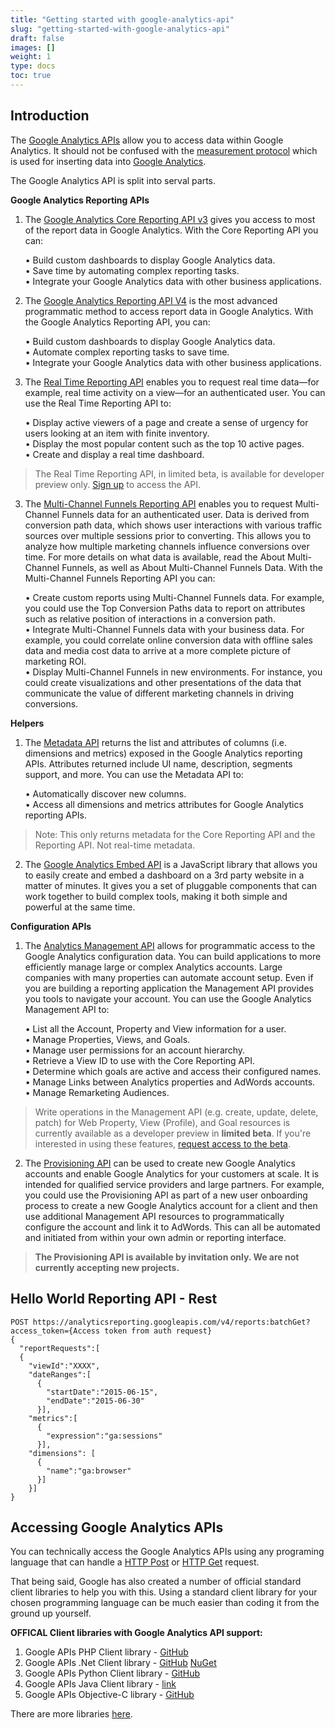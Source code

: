 ```yaml
---
title: "Getting started with google-analytics-api"
slug: "getting-started-with-google-analytics-api"
draft: false
images: []
weight: 1
type: docs
toc: true
---
```


## Introduction
The [Google Analytics APIs][1] allow you to access data within Google Analytics.  It should not be confused with the [measurement protocol][2] which is used for inserting data into [Google Analytics][3].

The Google Analytics API is split into serval parts.


**Google Analytics Reporting APIs**


1. The [Google Analytics Core Reporting API v3][4] gives you access to most of the report data in Google Analytics. With the Core Reporting API you can:

     • Build custom dashboards to display Google Analytics data.<br>
     • Save time by automating complex reporting tasks.<br>
     • Integrate your Google Analytics data with other business applications.<br>

2. The [Google Analytics Reporting API V4][5] is the most advanced programmatic method to access report data in Google Analytics. With the Google Analytics Reporting API, you can:

     • Build custom dashboards to display Google Analytics data.<br>
     • Automate complex reporting tasks to save time.<br>
     • Integrate your Google Analytics data with other business applications.<br>


2. The [Real Time Reporting API][6] enables you to request real time data—for example, real time activity on a view—for an authenticated user.
You can use the Real Time Reporting API to:

     • Display active viewers of a page and create a sense of urgency for users looking at an item with finite inventory. <br>
     • Display the most popular content such as the top 10 active pages.<br>
     • Create and display a real time dashboard.<br>

> The Real Time Reporting API, in limited beta, is available for
> developer preview only. [Sign up][7] to access the API.

3. The [Multi-Channel Funnels Reporting API][8] enables you to request Multi-Channel Funnels data for an authenticated user. Data is derived from conversion path data, which shows user interactions with various traffic sources over multiple sessions prior to converting. This allows you to analyze how multiple marketing channels influence conversions over time. For more details on what data is available, read the  About Multi-Channel Funnels, as well as  About Multi-Channel Funnels Data. With the Multi-Channel Funnels Reporting API you can:

     • Create custom reports using Multi-Channel Funnels data. For example, you could use the  Top Conversion Paths data to report on attributes such as relative position of interactions in a conversion path.<br>
     • Integrate Multi-Channel Funnels data with your business data. For example, you could correlate online conversion data with offline sales data and media cost data to arrive at a more complete picture of marketing ROI.<br>
     • Display Multi-Channel Funnels in new environments. For instance, you could create visualizations and other presentations of the data that communicate the value of different marketing channels in driving conversions.<br>

**Helpers**

1. The [Metadata API][9] returns the list and attributes of columns (i.e. dimensions and metrics) exposed in the Google Analytics reporting APIs. Attributes returned include UI name, description, segments support, and more. You can use the Metadata API to:

     • Automatically discover new columns.<br>
     • Access all dimensions and metrics attributes for Google Analytics reporting APIs.<br>

> Note: This only returns metadata for the Core Reporting API and the
> Reporting API.  Not real-time metadata.

2. The [Google Analytics Embed API][10] is a JavaScript library that allows you to easily create and embed a dashboard on a 3rd party website in a matter of minutes. It gives you a set of pluggable components that can work together to build complex tools, making it both simple and powerful at the same time.



**Configuration APIs**

1. The [Analytics Management API][11] allows for programmatic access to the Google Analytics configuration data. You can build applications to more efficiently manage large or complex Analytics accounts. Large companies with many properties can automate account setup. Even if you are building a reporting application the Management API provides you tools to navigate your account. You can use the Google Analytics Management API to: 

     • List all the Account, Property and View information for a user.<br>
     • Manage Properties, Views, and Goals.<br>
     • Manage user permissions for an account hierarchy.<br>
     • Retrieve a View ID to use with the Core Reporting API.<br>
     • Determine which goals are active and access their configured names.<br>
     • Manage Links between Analytics properties and AdWords accounts. <br>
     • Manage  Remarketing Audiences.<br> 

> Write operations in the Management API (e.g. create, update, delete,
> patch) for Web Property, View (Profile), and Goal resources is
> currently available as a developer preview in **limited beta**. If
> you're interested in using these features,  [request access to the
> beta][12].

2. The [Provisioning API][13] can be used to create new Google Analytics accounts and enable Google Analytics for your customers at scale. It is intended for qualified service providers and large partners. For example, you could use the Provisioning API as part of a new user onboarding process to create a new Google Analytics account for a client and then use additional Management API resources to programmatically configure the account and link it to AdWords. This can all be automated and initiated from within your own admin or reporting interface.

> **The Provisioning API is available by invitation only. We are not
> currently accepting new projects.**


  [1]: https://developers.google.com/analytics/devguides/reporting/
  [2]: https://developers.google.com/analytics/devguides/collection/protocol/v1/?hl=en
  [3]: https://analytics.google.com/analytics/web/
  [4]: https://developers.google.com/analytics/devguides/reporting/core/v3/
  [5]: https://developers.google.com/analytics/devguides/reporting/core/v4/
  [6]: https://developers.google.com/analytics/devguides/reporting/realtime/v3/
  [7]: https://docs.google.com/forms/d/e/1FAIpQLSc9OpoDGB3tBD7oy1OG9fyum8KBIxs-2ihPCsHp13WTnM-SSQ/viewform
  [8]: https://developers.google.com/analytics/devguides/reporting/mcf/v3/
  [9]: https://developers.google.com/analytics/devguides/reporting/metadata/v3/
  [10]: https://developers.google.com/analytics/devguides/reporting/embed/v1/
  [11]: https://developers.google.com/analytics/devguides/config/mgmt/v3/
  [12]: https://docs.google.com/forms/d/e/1FAIpQLSf01NWo9R-SOHLKDUH0U4gWHNDBIY-gEI-zqBMG1Hyh3_hHZw/viewform
  [13]: https://developers.google.com/analytics/devguides/config/provisioning/v3/

## Hello World Reporting API - Rest
    POST https://analyticsreporting.googleapis.com/v4/reports:batchGet?access_token={Access token from auth request}
    {
      "reportRequests":[
      {
        "viewId":"XXXX",
        "dateRanges":[
          {
            "startDate":"2015-06-15",
            "endDate":"2015-06-30"
          }],
        "metrics":[
          {
            "expression":"ga:sessions"
          }],
        "dimensions": [
          {
            "name":"ga:browser"
          }]
        }]
    }



## Accessing Google Analytics APIs
You can technically access the Google Analytics APIs using any programing language that can handle a [HTTP Post][1] or [HTTP Get][2] request.  

That being said, Google has also created a number of official standard client libraries to help you with this. Using a standard client library for your chosen programming language can be much easier than coding it from the ground up yourself.

**OFFICAL Client libraries with Google Analytics API support:**

1. Google APIs PHP Client library - [GitHub][3]
2. Google APIs .Net Client library - [GitHub][4] [NuGet][5]
3. Google APIs Python Client library - [GitHub][6]
4. Google APIs Java Client library  - [link][7]
5. Google APIs  Objective-C library  - [GitHub][8]

There are more libraries [here][9].


  [1]: https://en.wikipedia.org/wiki/POST_(HTTP)
  [2]: https://en.wikipedia.org/wiki/Hypertext_Transfer_Protocol#Request_methods
  [3]: https://github.com/google/google-api-php-client
  [4]: https://github.com/google/google-api-dotnet-client
  [5]: https://www.nuget.org/profiles/google-apis-packages
  [6]: https://github.com/google/google-api-python-client
  [7]: https://developers.google.com/api-client-library/java/
  [8]: https://github.com/google/google-api-objectivec-client
  [9]: http://Google%20APIs%20Client%20Libraries

